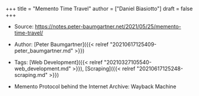 +++
title = "Memento Time Travel"
author = ["Daniel Biasiotto"]
draft = false
+++

-   Source:  <https://notes.peter-baumgartner.net/2021/05/25/memento-time-travel/>
-   Author: [Peter Baumgartner]({{< relref "20210617125409-peter_baumgartner.md" >}})
-   Tags: [Web Development]({{< relref "20210327105540-web_development.md" >}}), [Scraping]({{< relref "20210617125248-scraping.md" >}})

-   Memento Protocol behind the Internet Archive: Wayback Machine
